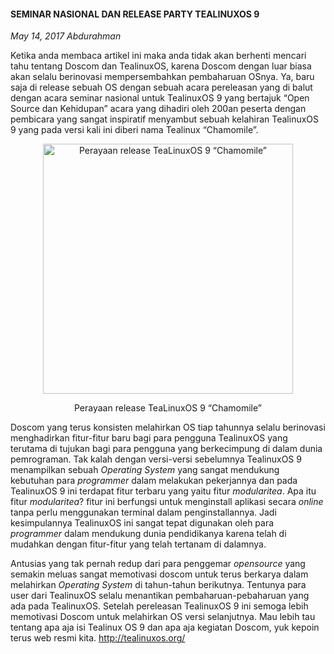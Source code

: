 #### SEMINAR NASIONAL DAN RELEASE PARTY TEALINUXOS 9
_May 14, 2017 Abdurahman_

Ketika anda membaca artikel ini maka anda tidak akan berhenti mencari tahu tentang Doscom dan TealinuxOS, karena Doscom dengan luar biasa akan selalu berinovasi mempersembahkan pembaharuan OSnya. Ya, baru saja di release sebuah OS dengan sebuah acara pereleasan yang di balut dengan acara seminar nasional untuk TealinuxOS 9 yang bertajuk “Open Source dan Kehidupan” acara yang dihadiri oleh 200an peserta dengan pembicara yang sangat inspiratif menyambut sebuah kelahiran TealinuxOS 9 yang pada versi kali ini diberi nama Tealinux “Chamomile”.

<div align="center">
	<img src="./posts/2017-05-14-seminar-nasional-dan-release-party-tealinuxos-9/1.jpeg" height="400px" alt="Perayaan release TeaLinuxOS 9 “Chamomile”">
    <p>Perayaan release TeaLinuxOS 9 “Chamomile”</p>
</div> 

Doscom yang terus konsisten melahirkan OS tiap tahunnya selalu berinovasi menghadirkan fitur-fitur baru bagi para pengguna TealinuxOS yang terutama di tujukan bagi para pengguna yang berkecimpung di dalam dunia pemrograman. Tak kalah dengan versi-versi sebelumnya TealinuxOS 9 menampilkan sebuah _Operating System_ yang sangat mendukung kebutuhan para _programmer_ dalam melakukan pekerjannya dan pada TealinuxOS 9 ini terdapat fitur terbaru yang yaitu fitur _modularitea_. Apa itu fitur _modularitea_? fitur ini berfungsi untuk menginstall aplikasi secara _online_ tanpa perlu menggunakan terminal dalam penginstallannya. Jadi kesimpulannya TealinuxOS ini sangat tepat digunakan oleh para _programmer_ dalam mendukung dunia pendidikanya karena telah di mudahkan dengan fitur-fitur yang telah tertanam di dalamnya.

Antusias yang tak pernah redup dari para penggemar _opensource_ yang semakin meluas sangat memotivasi doscom untuk terus berkarya dalam melahirkan _Operating System_ di tahun-tahun berikutnya. Tentunya para user dari TealinuxOS selalu menantikan pembaharuan-pebaharuan yang ada pada TealinuxOS. Setelah pereleasan TealinuxOS 9 ini semoga lebih memotivasi Doscom untuk melahirkan OS versi selanjutnya. Mau lebih tau tentang apa aja isi Tealinux OS 9 dan apa aja kegiatan Doscom, yuk kepoin terus web resmi kita. <http://tealinuxos.org/>

<br>
<https://medium.com/tealinuxos/seminar-nasional-dan-release-party-tealinuxos-9-1b2e34470fb0>